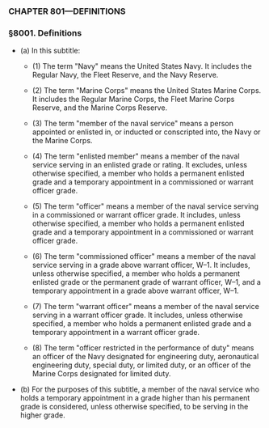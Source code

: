 ### **CHAPTER 801—DEFINITIONS**

### §8001. Definitions
* (a) In this subtitle:

  * (1) The term "Navy" means the United States Navy. It includes the Regular Navy, the Fleet Reserve, and the Navy Reserve.

  * (2) The term "Marine Corps" means the United States Marine Corps. It includes the Regular Marine Corps, the Fleet Marine Corps Reserve, and the Marine Corps Reserve.

  * (3) The term "member of the naval service" means a person appointed or enlisted in, or inducted or conscripted into, the Navy or the Marine Corps.

  * (4) The term "enlisted member" means a member of the naval service serving in an enlisted grade or rating. It excludes, unless otherwise specified, a member who holds a permanent enlisted grade and a temporary appointment in a commissioned or warrant officer grade.

  * (5) The term "officer" means a member of the naval service serving in a commissioned or warrant officer grade. It includes, unless otherwise specified, a member who holds a permanent enlisted grade and a temporary appointment in a commissioned or warrant officer grade.

  * (6) The term "commissioned officer" means a member of the naval service serving in a grade above warrant officer, W–1. It includes, unless otherwise specified, a member who holds a permanent enlisted grade or the permanent grade of warrant officer, W–1, and a temporary appointment in a grade above warrant officer, W–1.

  * (7) The term "warrant officer" means a member of the naval service serving in a warrant officer grade. It includes, unless otherwise specified, a member who holds a permanent enlisted grade and a temporary appointment in a warrant officer grade.

  * (8) The term "officer restricted in the performance of duty" means an officer of the Navy designated for engineering duty, aeronautical engineering duty, special duty, or limited duty, or an officer of the Marine Corps designated for limited duty.


* (b) For the purposes of this subtitle, a member of the naval service who holds a temporary appointment in a grade higher than his permanent grade is considered, unless otherwise specified, to be serving in the higher grade.